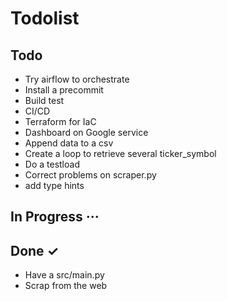 # Todolist

## Todo

- Try airflow to orchestrate
- Install a precommit
- Build test
- CI/CD
- Terraform for IaC
- Dashboard on Google service
- Append data to a csv
- Create a loop to retrieve several ticker_symbol
- Do a testload
- Correct problems on scraper.py
- add type hints

## In Progress ···

## Done ✓

- Have a src/main.py
- Scrap from the web

